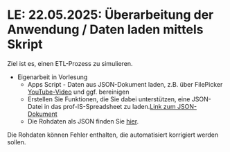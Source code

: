# **LE: 22.05.2025**: Überarbeitung der Anwendung / Daten laden mittels Skript

Ziel ist es, einen ETL-Prozess zu simulieren.  

* Eigenarbeit in Vorlesung
  * Apps Script - Daten aus JSON-Dokument laden, z.B. über FilePicker [YouTube-Video](https://www.youtube.com/watch?v=OgGC2y6qJCM) und ggf. bereinigen
  * Erstellen Sie Funktionen, die Sie dabei unterstützen, eine JSON-Datei in das prof-IS-Spreadsheet zu laden.[Link zum JSON-Dokument](../datenmodelle/JSON/import.json)
  * Die Rohdaten als JSON finden Sie [hier](../datenmodelle/JSON/import.json).

Die Rohdaten können Fehler enthalten, die automatisiert korrigiert werden sollen.  
